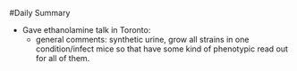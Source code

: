#Daily Summary

- Gave ethanolamine talk in Toronto:
  * general comments: synthetic urine, grow all strains in one condition/infect mice so that have some kind of phenotypic read out
  for all of them. 
